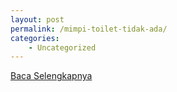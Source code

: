 ```yaml
---
layout: post
permalink: /mimpi-toilet-tidak-ada/
categories:
    - Uncategorized
---
```


[Baca Selengkapnya](/04)